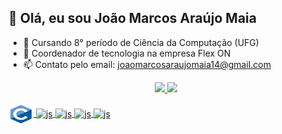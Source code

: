 
##

## :space_invader: Olá, eu sou João Marcos Araújo Maia

- 🔭 Cursando 8° período de Ciência da Computação (UFG)
- 🌱 Coordenador de tecnologia na empresa Flex ON
- 📫 Contato pelo email: joaomarcosaraujomaia14@gmail.com





<div align="center">
  <a href="https://github.com/jonhmaia">
  <img height="165em" src="https://github-readme-stats.vercel.app/api?username=jonhmaia&show_icons=true&theme=dark&include_all_commits=true&count_private=true"/>
  <img height="165em" src="https://github-readme-stats.vercel.app/api/top-langs/?username=jonhmaia&layout=compact&langs_count=7&theme=dark"/>
</div>

<div style="display: inline_block"><br>
  <img align="center" alt="Csharp" height="30" width="40" src="https://raw.githubusercontent.com/devicons/devicon/master/icons/c/c-original.svg">
 <img align="center" alt="js" height="30" width="40" src="https://raw.githubusercontent.com/jmnote/z-icons/master/svg/javascript.svg">
 <img align="center" alt="js" height="30" width="40" src="https://raw.githubusercontent.com/jmnote/z-icons/master/svg/java.svg">
  <img align="center" alt="js" height="30" width="40" src="https://raw.githubusercontent.com/jmnote/z-icons/master/svg/python.svg">
   <img align="center" alt="js" height="30" width="40" src="https://raw.githubusercontent.com/jmnote/z-icons/master/svg/django.svg">

</div>

##



   



